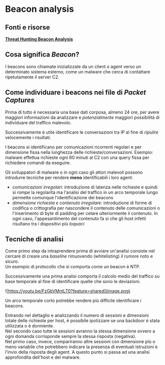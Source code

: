 # Beacon analysis

## Fonti e risorse

[**Threat Hunting Beacon Analysis**](https://youtu.be/FzGbVMntLT0?feature=shared)


## Cosa significa *Beacon*?

I beacons sono chiamate inizializzate da un client o agent verso un determinato sistema esterno, come un malware che cerca di contattare ripetutamente il server C2.

## Come individuare i beacons nei file di *Packet Captures*

Prima di tutto è necessaria una base dati corposa, almeno 24 ore, per avere maggiori informazioni da analizzare e *potenzialmente* maggiori possibilità di individuare del traffico malevolo.  

Successivamente è utile identificare le conversazioni tra IP al fine di *ripulire* velocemente i risultati.  

I beacons si identificano per comunicazioni ricorrenti regolari e per dimensione fissa nella lunghezza delle richieste/conversazioni. 
Esempio: malware effettua richieste ogni 60 minuti al C2 con una query fissa per richiedere comandi da eseguire.  

Gli sviluppatori di malware o in ogni caso gli attori malevoli possono introdurre tecniche per rendere **meno** identificabili i loro agent:
- *comunicazioni irregolari*: introduzione di latenza nelle richieste e quindi si *rompe* la regolarità ma l'analisi del traffico in un arco temporale lungo permette comunque l'identificazione dei beacons
- *dimensione richiesta e contenuto irregolare*: introduzione di forme di codifica o crittografia per nascondere il contenuto delle comunicazioni o l'inserimento di byte di padding per celare ulteriormente il contenuto. In ogni caso, l'appesantimento del contenuto fa si che gli host infetti risultano tra i dispositivi più *loquaci*

## Tecniche di analisi

Come primo step da intraprendere prima di avviare un'analisi consiste nel cercare di creare una *baseline* rimuovendo (whitelisting) il rumore noto e sicuro.  
Un esempio di protocollo che si comporta come un beacon è NTP.  

Successivamente una prima analisi comporta il calcolo medio del traffico su base temporale al fine di identificare quelle che sono le deviazioni.

![https://youtu.be/FzGbVMntLT0?feature=shared](image.png)  

Un arco temporale corto potrebbe rendere più difficile identificare i beacons.

Entrando nel dettaglio e analizzando il numero di sessioni e dimensioni totale delle richieste per host, è possibile ipotizzare se una backdoor è stata utilizzata o è dormiente.  
Nel secondo caso tutte le sessioni avranno la stessa dimensione ovvero a ogni domanda corrisponde sempre la stessa risposta (negativa).  
Nel primo caso, invece, compariranno altre sessioni con dimensione più o meno variabile che potrebbero indicare la presenza di eventuali istruzioni e l'invio della risposta degli agent. A questo punto si passa ad una analisi approfondita dell'host e del malware.  

